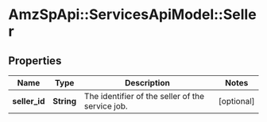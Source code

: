 # AmzSpApi::ServicesApiModel::Seller

## Properties
Name | Type | Description | Notes
------------ | ------------- | ------------- | -------------
**seller_id** | **String** | The identifier of the seller of the service job. | [optional] 


